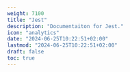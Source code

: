 ```yaml
---
weight: 7100
title: "Jest"
description: "Documentaiton for Jest."
icon: "analytics"
date: "2024-06-25T10:22:51+02:00"
lastmod: "2024-06-25T10:22:51+02:00"
draft: false
toc: true
---
```

